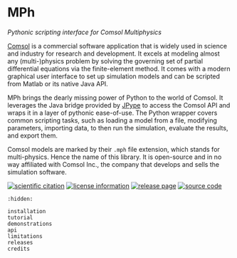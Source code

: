﻿# MPh
*Pythonic scripting interface for Comsol Multiphysics*

[Comsol] is a commercial software application that is widely used in science
and industry for research and development. It excels at modeling almost any
(multi-)physics problem by solving the governing set of partial differential
equations via the finite-element method. It comes with a modern graphical user
interface to set up simulation models and can be scripted from Matlab or its
native Java API.

MPh brings the dearly missing power of Python to the world of Comsol. It
leverages the Java bridge provided by [JPype] to access the Comsol API and
wraps it in a layer of pythonic ease-of-use. The Python wrapper covers common
scripting tasks, such as loading a model from a file, modifying parameters,
importing data, to then run the simulation, evaluate the results, and export
them.

Comsol models are marked by their `.mph` file extension, which stands for
multi-physics. Hence the name of this library. It is open-source and in no way
affiliated with Comsol Inc., the company that develops and sells the simulation
software.

[Comsol]: https://www.comsol.com
[JPype]:  https://jpype.readthedocs.io

[![scientific citation](
    https://zenodo.org/badge/264718959.svg)](
    https://zenodo.org/badge/latestdoi/264718959)
[![license information](
    https://img.shields.io/badge/License-MIT-green.svg?label=license)](
    https://github.com/MPh-py/MPh/blob/main/license.txt)
[![release page](
    https://img.shields.io/pypi/v/mph.svg?label=PyPI)](
    https://pypi.python.org/pypi/mph)
[![source code](
    https://img.shields.io/github/stars/MPh-py/MPh?label=GitHub&style=social)](
    https://github.com/MPh-py/MPh)

```{toctree}
:hidden:

installation
tutorial
demonstrations
api
limitations
releases
credits
```
